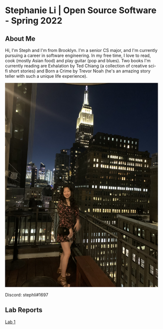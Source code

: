 # Stephanie Li | Open Source Software - Spring 2022

## About Me
Hi, I'm Steph and I'm from Brooklyn. I'm a senior CS major, and I'm currently pursuing a career in software engineering. In my free time, I love to read, cook (mostly Asian food) and play guitar (pop and blues). Two books I'm currently reading are Exhalation by Ted Chiang (a collection of creative sci-fi short stories) and Born a Crime by Trevor Noah (he's an amazing story teller with such a unique life experience).

![](/index_picture.JPG)

Discord: stephli#1697

## Lab Reports
[Lab 1](labs/lab-01/report.md)